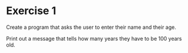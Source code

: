 # Exercise 1
Create a program that asks the user to enter their name and their age. 

Print out a message that tells how many years they have to be 100 years old.